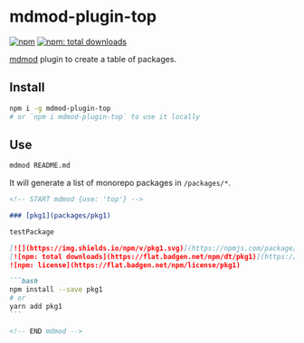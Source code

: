 # mdmod-plugin-top

[![npm](https://flat.badgen.net/npm/v/mdmod-plugin-top)][npm-url]
[![npm: total downloads](https://flat.badgen.net/npm/dt/mdmod-plugin-top)][npm-url]

[npm-url]: https://npmjs.org/package/mdmod-plugin-top

[mdmod](https://github.com/uetchy/mdmod) plugin to create a table of packages.

## Install

```bash
npm i -g mdmod-plugin-top
# or `npm i mdmod-plugin-top` to use it locally
```

## Use

```bash
mdmod README.md
```

It will generate a list of monorepo packages in `/packages/*`.

````md
<!-- START mdmod {use: 'top'} -->

### [pkg1](packages/pkg1)

testPackage

[![](https://img.shields.io/npm/v/pkg1.svg)](https://npmjs.com/package/pkg1)
[![npm: total downloads](https://flat.badgen.net/npm/dt/pkg1)](https://npmjs.com/package/pkg1)
![npm: license](https://flat.badgen.net/npm/license/pkg1)

```bash
npm install --save pkg1
# or
yarn add pkg1
```

<!-- END mdmod -->
````
